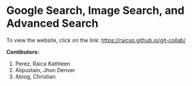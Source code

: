 # Google Search, Image Search, and Advanced Search
To view the website, click on the link: https://raicsp.github.io/git-collab/

**Contibutors:**
1. Perez, Raica Kathleen
2. Alipustain, Jhon Denver
3. Abiog, Christian
